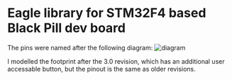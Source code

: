 # Eagle library for STM32F4 based Black Pill dev board

The pins were named after the following diagram:
![diagram](http://land-boards.com/blwiki/images/3/33/BlackPillBoard-720px.png "pinout diagram")

I modelled the footprint after the 3.0 revision, which has an additional user accessable button, but the pinout is the same as older revisions.
